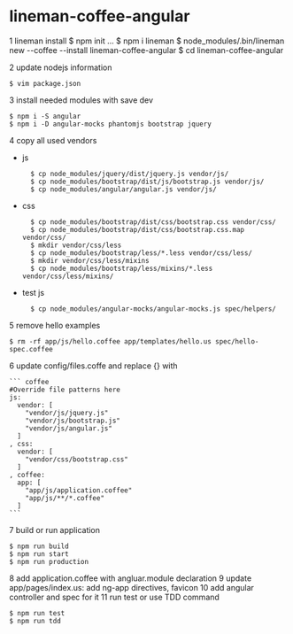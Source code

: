 lineman-coffee-angular
======================

1 lineman install
    $ npm init
    ...
    $ npm i lineman
    $ node_modules/.bin/lineman new --coffee --install lineman-coffee-angular
    $ cd lineman-coffee-angular

2 update nodejs information
    
    $ vim package.json
3 install needed modules with save dev
    
    $ npm i -S angular
    $ npm i -D angular-mocks phantomjs bootstrap jquery
4 copy all used vendors

- js

        $ cp node_modules/jquery/dist/jquery.js vendor/js/
        $ cp node_modules/bootstrap/dist/js/bootstrap.js vendor/js/
        $ cp node_modules/angular/angular.js vendor/js/

- css
        
        $ cp node_modules/bootstrap/dist/css/bootstrap.css vendor/css/
        $ cp node_modules/bootstrap/dist/css/bootstrap.css.map vendor/css/
        $ mkdir vendor/css/less
        $ cp node_modules/bootstrap/less/*.less vendor/css/less/
        $ mkdir vendor/css/less/mixins
        $ cp node_modules/bootstrap/less/mixins/*.less vendor/css/less/mixins/

- test js
        
        $ cp node_modules/angular-mocks/angular-mocks.js spec/helpers/
5 remove hello examples
    
    $ rm -rf app/js/hello.coffee app/templates/hello.us spec/hello-spec.coffee
6 update config/files.coffe and replace {} with

    ``` coffee
    #Override file patterns here
    js: 
      vendor: [
        "vendor/js/jquery.js"
        "vendor/js/bootstrap.js"
        "vendor/js/angular.js"
      ]
    , css:
      vendor: [
        "vendor/css/bootstrap.css"
      ]
    , coffee:
      app: [
        "app/js/application.coffee"
        "app/js/**/*.coffee"
      ]
    ```
7 build or run application
    
    $ npm run build
    $ npm run start
    $ npm run production
8 add application.coffee with angluar.module declaration
9 update app/pages/index.us: add ng-app directives, favicon
10 add angular controller and spec for it
11 run test or use TDD command
    
    $ npm run test
    $ npm run tdd
